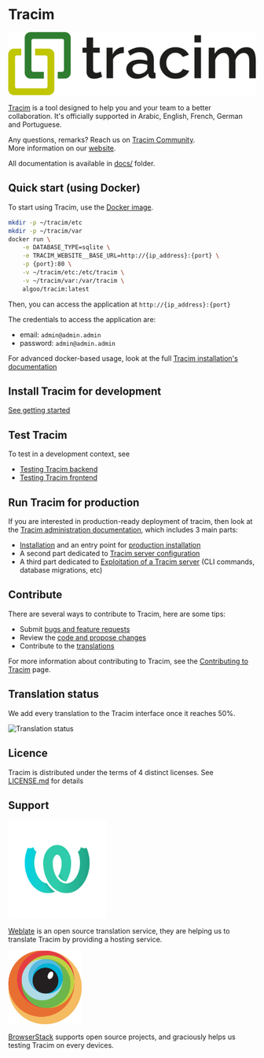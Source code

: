 # Tracim

![logo_tracim](docs/logos/logo_tracim.png)

[Tracim](https://www.tracim.fr) is a tool designed to help you and your team to a better collaboration.
It's officially supported in Arabic, English, French, German and Portuguese.

Any questions, remarks? Reach us on [Tracim Community](https://public-community.tracim.fr).  
More information on our [website](https://www.tracim.fr).

All documentation is available in [docs/](/docs/) folder.

## Quick start (using Docker)

To start using Tracim, use the [Docker image](https://hub.docker.com/r/algoo/tracim/).

```bash
mkdir -p ~/tracim/etc
mkdir -p ~/tracim/var
docker run \
    -e DATABASE_TYPE=sqlite \
    -e TRACIM_WEBSITE__BASE_URL=http://{ip_address}:{port} \
    -p {port}:80 \
    -v ~/tracim/etc:/etc/tracim \
    -v ~/tracim/var:/var/tracim \
    algoo/tracim:latest
```

Then, you can access the application at `http://{ip_address}:{port}`

The credentials to access the application are:

- email: `admin@admin.admin`
- password: `admin@admin.admin`

<!-- We have to update Docker documentation according to this one -->
For advanced docker-based usage, look at the full [Tracim installation's documentation](/docs/administration/installation/)

## Install Tracim for development

[See getting started](/docs/development/getting_started/index.md)

## Test Tracim

To test in a development context, see
- [Testing Tracim backend](/docs/development/test/backend_test.md)
- [Testing Tracim frontend](/docs/development/test/frontend_test.md)

## Run Tracim for production

If you are interested in production-ready deployment of tracim, then look at the
[Tracim administration documentation](/docs/administration), which includes 3 main parts:

- [Installation](/docs/administration/installation) and an entry point for [production installation](/docs/administration/installation/install_backend.md)
- A second part dedicated to [Tracim server configuration](/docs/administration/configuration)
- A third part dedicated to [Exploitation of a Tracim server](/docs/administration/exploitation) (CLI commands, database migrations, etc)

## Contribute

There are several ways to contribute to Tracim, here are some tips:

- Submit [bugs and feature requests](https://github.com/tracim/tracim/issues)
- Review the [code and propose changes](https://github.com/tracim/tracim/pulls)
- Contribute to the [translations](https://hosted.weblate.org/projects/tracim/)

For more information about contributing to Tracim, see the [Contributing to Tracim](/CONTRIBUTING.md) page.

## Translation status

We add every translation to the Tracim interface once it reaches 50%.

![Translation status](https://hosted.weblate.org/widgets/tracim/en/multi-auto.svg)

## Licence

Tracim is distributed under the terms of 4 distinct licenses. See [LICENSE.md](/LICENSE.md) for details

## Support

<img src="docs/logos/logo_weblate.png" alt="logo_weblate" width="200"/>

[Weblate](https://weblate.org) is an open source translation service, they are helping us to translate Tracim by providing a hosting service.

<img src="docs/logos/logo_browserstack.png" alt="logo_browserstack" width="150"/>

[BrowserStack](https://www.browserstack.com) supports open source projects, and graciously helps us testing Tracim on every devices.

<!-- END -->
